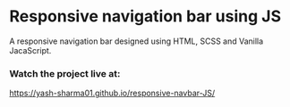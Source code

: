 # Responsive navigation bar using JS

A responsive navigation bar designed using HTML, SCSS and Vanilla JacaScript.

### Watch the project live at:

https://yash-sharma01.github.io/responsive-navbar-JS/
